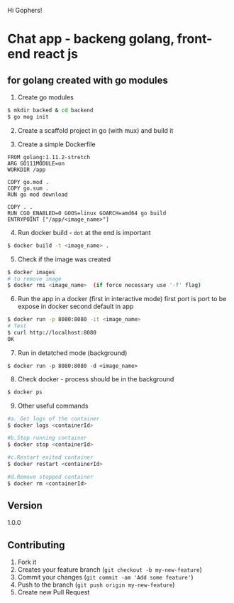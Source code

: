 Hi Gophers!

# Chat app - backeng golang, front-end react js 

## for golang created with  go modules 

1. Create go modules

```bash
$ mkdir backed & cd backend
$ go mog init
```

2. Create a scaffold project in go (with mux) and build it


3. Create a simple Dockerfile

```
FROM golang:1.11.2-stretch
ARG GO111MODULE=on
WORKDIR /app

COPY go.mod .
COPY go.sum .
RUN go mod download

COPY . .
RUN CGO_ENABLED=0 GOOS=linux GOARCH=amd64 go build
ENTRYPOINT ["/app/<image_name>"]
```

4. Run docker build - `dot` at the end is important

```bash
$ docker build -t <image_name> .
```

5. Check if the image was created

``` bash
$ docker images
# to remove image
$ docker rmi <image_name>  (if force necessary use '-f' flag)

```

6. Run the app in a docker (first in interactive mode) first port is port to be expose in docker second default in app

```bash
$ docker run -p 8080:8080 -it <image_name>
# Test
$ curl http://localhost:8080
OK
```

7. Run in detatched mode (background)

``` bush
$ docker run -p 8080:8080 -d <image_name>
```

8. Check docker - process should be in the background

```bash
$ docker ps
```

9. Other useful commands

```bash
#a. Get logs of the container
$ docker logs <containerId>

#b.Stop running container
$ docker stop <containerId>

#c.Restart exited container
$ docker restart <containerId>

#d.Remove stopped container
$ docker rm <containerId>
```


## Version

1.0.0

## Contributing

1. Fork it
2. Creates your feature branch (`git checkout -b my-new-feature`)
3. Commit your changes (`git commit -am 'Add some feature'`)
4. Push to the branch (`git push origin my-new-feature`)
5. Create new Pull Request